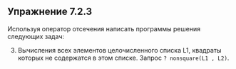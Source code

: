 ## Упражнение 7.2.3

Используя оператор отсечения написать программы решения следующих
задач:

3. Вычисления всех элементов целочисленного списка L1, квадраты которых не содержатся в этом списке.
Запрос `? nonsquare(L1 , L2)`.
